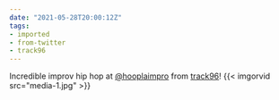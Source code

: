 ```yaml
---
date: "2021-05-28T20:00:12Z"
tags:
- imported
- from-twitter
- track96
---
```

Incredible improv hip hop at [@hooplaimpro](https://twitter.com/hooplaimpro) from [track96](/tags/track96)\! {{< imgorvid src="media-1.jpg" >}}
